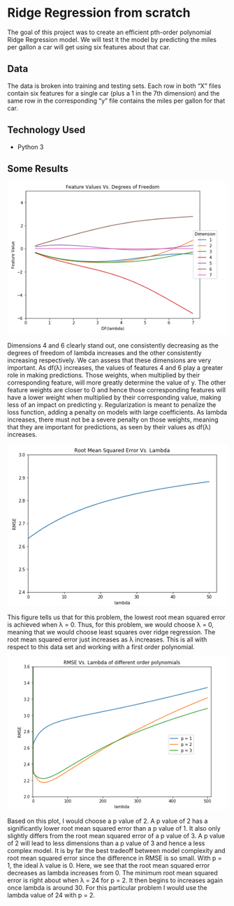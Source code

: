 # Ridge Regression from scratch

The goal of this project was to create an efficient pth-order polynomial Ridge Regression model. We will test it the model by predicting the miles per gallon a car will get using six features about that car.

## Data

The data is broken into training and testing sets. Each row in both “X” files contain six features for a single car (plus a 1 in the 7th dimension) and the same row in the corresponding “y” file contains the miles per gallon for that car.

## Technology Used
- Python 3

## Some Results
![](./images/df.png)

Dimensions 4 and 6 clearly stand out, one consistently decreasing as the degrees of freedom of lambda increases and the other consistently increasing respectively. We can assess that these dimensions are very important. As df(λ) increases, the values of features 4 and 6 play a greater role in making predictions. Those weights, when multiplied by their corresponding feature, will more greatly determine the value of y. The other feature weights are closer to 0 and hence those corresponding features will have a lower weight when multiplied by their corresponding value, making less of an impact on predicting y. Regularization is meant to penalize the loss function, adding a penalty on models with large coefficients. As lambda increases, there must not be a severe penalty on those weights, meaning that they are important for predictions, as seen by their values as df(λ) increases.

![](./images/rmse_vs_lambda.png)

This figure tells us that for this problem, the lowest root mean squared error is achieved when λ = 0. Thus, for this problem, we would choose λ = 0, meaning that we would choose least squares over ridge regression. The root mean squared error just increases as λ increases. This is all with respect to this data set and working with a first order polynomial.

![](./images/rmse_poly.png)

Based on this plot, I would choose a p value of 2. A p value of 2 has a significantly lower root mean squared error than a p value of 1. It also only slightly differs from the root mean squared error of a p value of 3. A p value of 2 will lead to less dimensions than a p value of 3 and hence a less complex model. It is by far the best tradeoff between model complexity and root mean squared error since the difference in RMSE is so small. With p = 1, the ideal λ value is 0. Here, we see that the root mean squared error decreases as lambda increases from 0. The minimum root mean squared error is right about when λ = 24 for p = 2. It then begins to increases again once lambda is around 30. For this particular problem I would use the lambda value of 24 with p = 2.